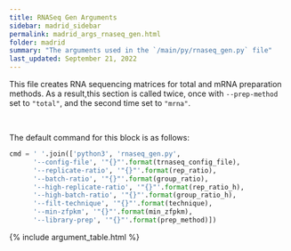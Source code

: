 ```yaml
---
title: RNASeq Gen Arguments
sidebar: madrid_sidebar
permalink: madrid_args_rnaseq_gen.html
folder: madrid
summary: "The arguments used in the `/main/py/rnaseq_gen.py` file"
last_updated: September 21, 2022
---
```


This file creates RNA sequencing matrices for total and mRNA preparation methods. As a result,this section is called twice, once with `--prep-method` set to `"total"`, and the second time set to `"mrna"`.

<br>

The default command for this block is as follows:
```python
cmd = ' '.join(['python3', 'rnaseq_gen.py', 
      '--config-file', '"{}"'.format(trnaseq_config_file), 
      '--replicate-ratio', '"{}"'.format(rep_ratio),   
      '--batch-ratio', '"{}"'.format(group_ratio),        
      '--high-replicate-ratio', '"{}"'.format(rep_ratio_h),    
      '--high-batch-ratio', '"{}"'.format(group_ratio_h),   
      '--filt-technique', '"{}"'.format(technique),  
      '--min-zfpkm', '"{}"'.format(min_zfpkm),
      '--library-prep', '"{}"'.format(prep_method)])       


```

{% include argument_table.html %}
